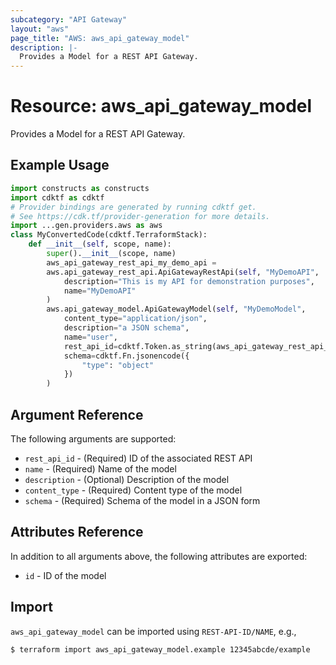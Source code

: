 ```yaml
---
subcategory: "API Gateway"
layout: "aws"
page_title: "AWS: aws_api_gateway_model"
description: |-
  Provides a Model for a REST API Gateway.
---
```


# Resource: aws_api_gateway_model

Provides a Model for a REST API Gateway.

## Example Usage

```python
import constructs as constructs
import cdktf as cdktf
# Provider bindings are generated by running cdktf get.
# See https://cdk.tf/provider-generation for more details.
import ...gen.providers.aws as aws
class MyConvertedCode(cdktf.TerraformStack):
    def __init__(self, scope, name):
        super().__init__(scope, name)
        aws_api_gateway_rest_api_my_demo_api =
        aws.api_gateway_rest_api.ApiGatewayRestApi(self, "MyDemoAPI",
            description="This is my API for demonstration purposes",
            name="MyDemoAPI"
        )
        aws.api_gateway_model.ApiGatewayModel(self, "MyDemoModel",
            content_type="application/json",
            description="a JSON schema",
            name="user",
            rest_api_id=cdktf.Token.as_string(aws_api_gateway_rest_api_my_demo_api.id),
            schema=cdktf.Fn.jsonencode({
                "type": "object"
            })
        )
```

## Argument Reference

The following arguments are supported:

* `rest_api_id` - (Required) ID of the associated REST API
* `name` - (Required) Name of the model
* `description` - (Optional) Description of the model
* `content_type` - (Required) Content type of the model
* `schema` - (Required) Schema of the model in a JSON form

## Attributes Reference

In addition to all arguments above, the following attributes are exported:

* `id` - ID of the model

## Import

`aws_api_gateway_model` can be imported using `REST-API-ID/NAME`, e.g.,

```
$ terraform import aws_api_gateway_model.example 12345abcde/example
```

<!-- cache-key: cdktf-0.17.0-pre.15 input-ac5d1e8f87748c59581f63b37da1457d94b0fab9bbe0971056a68139fa02e9cf -->